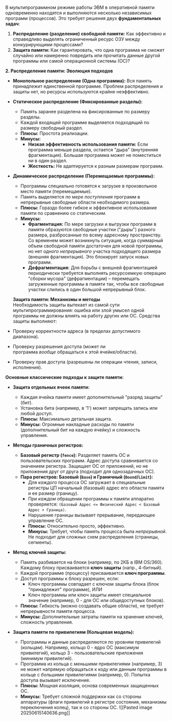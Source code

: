 В мультипрограммном режиме работы ЭВМ в оперативной памяти одновременно находятся и выполняются несколько независимых программ (процессов). Это требует решения двух **фундаментальных задач**:

1. **Распределение (разделение) свободной памяти:** Как эффективно и справедливо выделять ограниченный ресурс ОЗУ между конкурирующими процессами?
2. **Защита памяти:** Как гарантировать, что одна программа не сможет случайно или намеренно повредить или прочитать данные другой программы или самой операционной системы (ОС)?

**2. Распределение памяти: Эволюция подходов**

- **Монопольное распределение (Одна программа):** Вся память принадлежит единственной программе. Проблем распределения и защиты нет, но ресурсы используются крайне неэффективно.    
- **Статическое распределение (Фиксированные разделы):**
    - Память заранее разделена на фиксированные по размеру разделы.
    - Каждой входящей программе выделяется подходящий по размеру свободный раздел.
    - **Плюсы:** Простота реализации.
    - **Минусы:**
        - **Низкая эффективность использования памяти:** Если программа меньше раздела, остается "дыра" (внутренняя фрагментация). Большая программа может не поместиться ни в один раздел.
        - **Жесткость:** Не адаптируется к разным размерам программ.
- **Динамическое распределение (Перемещаемые программы):**
    - Программы специально готовятся к загрузке в произвольное место памяти (перемещаемые).
    - Память выделяется _по мере поступления_ программ в непрерывные свободные области необходимого размера.
    - **Плюсы:** Гораздо более гибкое и эффективное использование памяти по сравнению со статическим.
    - **Минусы:**
        - **Фрагментация:** По мере загрузки и выгрузки программ в памяти образуются свободные участки ("дыры") разного размера, разбросанные по всему адресному пространству. Со временем может возникнуть ситуация, когда суммарный объем свободной памяти достаточен для новой программы, но нет _одного непрерывного_ участка подходящего размера (внешняя фрагментация). Это блокирует запуск новых программ.
        - **Дефрагментация:** Для борьбы с внешней фрагментацией периодически требуется выполнять ресурсоемкую операцию "сборки мусора" (дефрагментации) – перемещать загруженные программы в памяти так, чтобы все свободные участки слились в один большой непрерывный блок.
    
    **Защита памяти: Механизмы и методы**  
Необходимость защиты вытекает из самой сути мультипрограммирования: ошибка или злой умысел одной программы не должны влиять на работу других или ОС. Средства защиты выполняют:
- Проверку корректности адреса (в пределах допустимого диапазона).
- Проверку разрешения доступа (может ли программа _вообще_ обращаться к этой ячейке/области).
- Проверку прав доступа (разрешены ли операции чтения, записи, исполнения).

**Основные классические подходы к защите памяти:**
- **Защита отдельных ячеек памяти:**
    - Каждая ячейка памяти имеет дополнительный "разряд защиты" (бит).
    - Установка бита (например, в '1') может запрещать запись или любой доступ.
    - **Плюсы:** Максимально детальная защита.
    - **Минусы:** Огромные накладные расходы по памяти (дополнительный бит на каждую ячейку) и сложность управления.
        
- **Методы граничных регистров:**
    - **Базовый регистр (`fence`):** Разделяет память ОС и пользовательских программ. Адрес доступа сравнивается со значением регистра. Защищает ОС от приложений, но не приложения друг от друга (подходит для однозадачных ОС).
    - **Пара регистров: Базовый (`Base`) и Граничный (`Bound`/`Limit`):**
        - Для _каждого_ процесса ОС загружает в специальные регистры ЦП начальный (базовый) адрес его области памяти и ее размер (границу).
        - При _каждом_ обращении программы к памяти аппаратно проверяется: `(Базовый Адрес <= Физический Адрес < Базовый Адрес + Граница)`.
        - Нарушение границы вызывает прерывание, передающее управление ОС.
        - **Плюсы:** Относительно просто, эффективно.
        - **Минусы:** Требует, чтобы память процесса была _непрерывной_. Не подходит для сложных схем распределения (страницы, сегменты).
            
- **Метод ключей защиты:**
    - Память разбивается на блоки (например, по 2КБ в IBM OS/360). Каждому блоку присваивается **ключ защиты** (напр., 4-битный).
    - Каждой программе (процессу) присваивается **ключ программы**.
    - Доступ программы к блоку разрешен, если:
        - Ключ программы совпадает с ключом защиты блока (блок "принадлежит" программе), ИЛИ
        - Ключ программы или ключ защиты имеет специальное значение (например, 0 - для ОС или общедоступных блоков).
    - **Плюсы:** Гибкость (можно создавать общие области), не требует непрерывности памяти процесса.
    - **Минусы:** Дополнительные затраты памяти на хранение ключей, сложность управления.
        
- **Защита памяти по привилегиям (Кольцевая модель):**
    - Программы и данные распределяются по уровням привилегий (кольцам). Например, кольцо 0 - ядро ОС (максимум привилегий), кольцо 3 - пользовательские приложения (минимум привилегий).
    - Программа из кольца с _меньшими_ привилегиями (например, 3) не может напрямую обращаться к коду или данным программы в кольце с _большими_ привилегиями (например, 0). Попытка доступа вызывает исключение.
    - **Плюсы:** Мощная изоляция, основа современных защищенных ОС.
    - **Минусы:** Требует сложной поддержки как со стороны аппаратуры (флаги привилегий в регистре состояния, механизмы переключения колец), так и со стороны ОС.
![[Pasted image 20250615140636.png]]